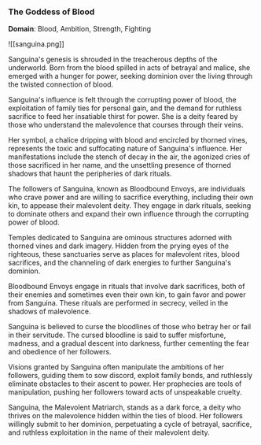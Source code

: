 ### The Goddess of Blood

**Domain**: Blood, Ambition, Strength, Fighting

![[sanguina.png]]

Sanguina's genesis is shrouded in the treacherous depths of the underworld. Born from the blood spilled in acts of betrayal and malice, she emerged with a hunger for power, seeking dominion over the living through the twisted connection of blood.

Sanguina's influence is felt through the corrupting power of blood, the exploitation of family ties for personal gain, and the demand for ruthless sacrifice to feed her insatiable thirst for power. She is a deity feared by those who understand the malevolence that courses through their veins.

Her symbol, a chalice dripping with blood and encircled by thorned vines, represents the toxic and suffocating nature of Sanguina's influence. Her manifestations include the stench of decay in the air, the agonized cries of those sacrificed in her name, and the unsettling presence of thorned shadows that haunt the peripheries of dark rituals.

The followers of Sanguina, known as Bloodbound Envoys, are individuals who crave power and are willing to sacrifice everything, including their own kin, to appease their malevolent deity. They engage in dark rituals, seeking to dominate others and expand their own influence through the corrupting power of blood.

Temples dedicated to Sanguina are ominous structures adorned with thorned vines and dark imagery. Hidden from the prying eyes of the righteous, these sanctuaries serve as places for malevolent rites, blood sacrifices, and the channeling of dark energies to further Sanguina's dominion.

Bloodbound Envoys engage in rituals that involve dark sacrifices, both of their enemies and sometimes even their own kin, to gain favor and power from Sanguina. These rituals are performed in secrecy, veiled in the shadows of malevolence.

Sanguina is believed to curse the bloodlines of those who betray her or fail in their servitude. The cursed bloodline is said to suffer misfortune, madness, and a gradual descent into darkness, further cementing the fear and obedience of her followers.

Visions granted by Sanguina often manipulate the ambitions of her followers, guiding them to sow discord, exploit family bonds, and ruthlessly eliminate obstacles to their ascent to power. Her prophecies are tools of manipulation, pushing her followers toward acts of unspeakable cruelty.

Sanguina, the Malevolent Matriarch, stands as a dark force, a deity who thrives on the malevolence hidden within the ties of blood. Her followers willingly submit to her dominion, perpetuating a cycle of betrayal, sacrifice, and ruthless exploitation in the name of their malevolent deity.
